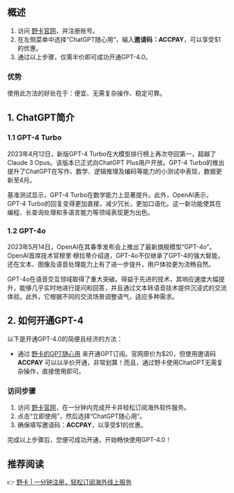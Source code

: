 ## 概述

1. 访问 [野卡官网](https://bit.ly/bewildcard)，并注册账号。
2. 在左侧菜单中选择“ChatGPT随心用”，输入**邀请码：ACCPAY**，可以享受$1的优惠。
3. 通过以上步骤，仅需半价即可成功开通GPT-4.0。

### 优势

使用此方法的好处在于：便宜、无需复杂操作、稳定可靠。

## 1. ChatGPT简介

### 1.1 GPT-4 Turbo

2023年4月12日，新版GPT-4 Turbo在大模型排行榜上再次夺回第一，超越了Claude 3 Opus。该版本已正式向ChatGPT Plus用户开放。GPT-4 Turbo的推出提升了ChatGPT在写作、数学、逻辑推理及编码等能力的小测试中表现，数据更新至4月。

基准测试显示，GPT-4 Turbo在数学能力上显著提升。此外，OpenAI表示，GPT-4 Turbo的回复变得更加直接，减少冗长，更加口语化。这一新功能使其在编程、长查询处理和多语言能力等领域表现更为出色。

### 1.2 GPT-4o

2023年5月14日，OpenAI在其春季发布会上推出了最新旗舰模型“GPT-4o”。OpenAI首席技术官穆里·穆拉蒂介绍道，GPT-4o不仅继承了GPT-4的强大智能，还在文本、图像及语音处理能力上有了进一步提升，用户体验更为流畅自然。

GPT-4o在语音交互领域取得了重大突破。得益于先进的技术，其响应速度大幅提升，能够几乎实时地进行提问和回答，并且通过文本转语音技术提供沉浸式的交流体验。此外，它根据不同的交流场景调整语气，适应多种需求。

## 2. 如何开通GPT-4

以下是开通GPT-4.0的简便且经济的方法：

- 通过 [野卡的GPT随心用](https://bit.ly/bewildcard) 来开通GPT订阅。官网原价为$20，但使用邀请码 **ACCPAY** 可以以半价开通，非常划算！而且，通过野卡使用ChatGPT无需复杂操作，直接使用即可。

### 访问步骤

1. 访问 [野卡官网](https://bit.ly/bewildcard)，在一分钟内完成开卡并轻松订阅海外软件服务。
2. 点击“立即使用”，然后选择“ChatGPT随心用”。
3. 确保填写邀请码：**ACCPAY**，以享受$1的优惠。

完成以上步骤后，您便可成功开通，开始畅快使用GPT-4.0！

## 推荐阅读

👉 [野卡 | 一分钟注册，轻松订阅海外线上服务](https://bit.ly/bewildcard)